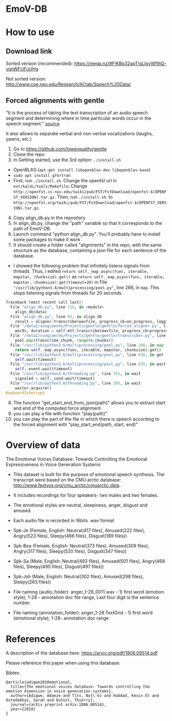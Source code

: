 # EmoV-DB


# How to use
## Download link
Sorted version (recommended):
https://mega.nz/#F!KBp32apT!gLIgyWf9iQ-yqnWFUFuUHg

Not sorted version:
http://www.coe.neu.edu/Research/AClab/Speech%20Data/

## Forced alignments with gentle
"It is the process of taking the text transcription of an audio speech segment and determining where in time particular words occur in the speech segment." [source](http://www.voxforge.org/home/docs/faq/faq/what-is-forced-alignment)

It also allows to separate verbal and non-verbal vocalizations (laughs, yawns, etc.)

1. Go to https://github.com/lowerquality/gentle
2. Clone the repo
3. In Getting started, use the 3rd option: `./install.sh`
- OpenBLAS (`apt-get install libopenblas-dev libopenblas-base`)
- `sudo apt install gfortran`
- First, run `./install.sh`. Change the openfst url in `ext/kaldi/tools/Makefile`: Change `http://openfst.cs.nyu.edu/twiki/pub/FST/FstDownload/openfst-$(OPENFST_VERSION).tar.gz`. Then, run `./install.sh`.
to `http://openfst.org/twiki/pub/FST/FstDownload/openfst-$(OPENFST_VERSION).tar.gz`.
4. Copy align_db.py in the repository
5. In align_db.py, change the "path" variable so that it corresponds to the path of EmoV-DB.
6. Launch command "python align_db.py". You'll probably have to install some packages to make it work
7. It should create a folder called "alignments" in the repo, with the same structure as the database, containing a json file for each sentence of the database.
  - I showed the following problem that infinitely listens signals from threads. Thus, I edited `return self._map_async(func, iterable, mapstar, chunksize).get()` as `return self._map_async(func, iterable, mapstar, chunksize).get(timeout=20)` in File `"/usr/lib/python3.6/multiprocessing/pool.py"`, line 266, in `map`. This stops listening signals from threads for 20 seconds.
```python
Traceback (most recent call last):
  File "align_db.py", line 116, in <module>
    align_db(data)
  File "align_db.py", line 93, in align_db
    result = aligner.transcribe(wavfile, progress_cb=on_progress, logging=logging)
  File "/data2/sungjaecho/Projects/gentle/gentle/forced_aligner.py", line 24, in transcribe
    words, duration = self.mtt.transcribe(wavfile, progress_cb=progress_cb)
  File "/data2/sungjaecho/Projects/gentle/gentle/transcriber.py", line 51, in transcribe
    pool.map(transcribe_chunk, range(n_chunks))
  File "/usr/lib/python3.6/multiprocessing/pool.py", line 266, in map
    return self._map_async(func, iterable, mapstar, chunksize).get()
  File "/usr/lib/python3.6/multiprocessing/pool.py", line 638, in get
    self.wait(timeout)
  File "/usr/lib/python3.6/multiprocessing/pool.py", line 635, in wait
    self._event.wait(timeout)
  File "/usr/lib/python3.6/threading.py", line 551, in wait
    signaled = self._cond.wait(timeout)
  File "/usr/lib/python3.6/threading.py", line 295, in wait
    waiter.acquire()
KeyboardInterrupt
```

8. The function "get_start_end_from_json(path)" allows you to extract start and end of the computed force alignment
9. you can play a file with function "play(path)"
10. you can play the part of the file in which there is speech according to the forced alignment with "play_start_end(path, start, end)"

# Overview of data

The Emotional Voices Database: Towards Controlling the Emotional Expressiveness in Voice Generation Systems

- This dataset is built for the purpose of emotional speech synthesis. The transcript were based on the CMU arctic database: http://www.festvox.org/cmu_arctic/cmuarctic.data.

- It includes recordings for four speakers- two males and two females.

- The emotional styles are neutral, sleepiness, anger, disgust and amused.

- Each audio file is recorded in 16bits .wav format

- Spk-Je (Female, English: Neutral(417 files), Amused(222 files), Angry(523 files), Sleepy(466 files), Disgust(189 files))
- Spk-Bea (Female, English: Neutral(373 files), Amused(309 files), Angry(317 files), Sleepy(520 files), Disgust(347 files))
- Spk-Sa (Male, English: Neutral(493 files), Amused(501 files), Angry(468 files), Sleepy(495 files), Disgust(497 files))
- Spk-Jsh (Male, English: Neutral(302 files), Amused(298 files), Sleepy(263 files))

- File naming (audio_folder): anger_1-28_0011.wav - 1) first word (emotion style), 1-28 - annotation doc file range, Last four digit is the sentence number.

- File naming (annotation_folder): anger_1-28.TextGrid - 1) first word (emotional style), 1-28- annotation doc range

# References
A description of the database here:
https://arxiv.org/pdf/1806.09514.pdf

Please reference this paper when using this database:

Bibtex:
```
@article{adigwe2018emotional,
  title={The emotional voices database: Towards controlling the emotion dimension in voice generation systems},
  author={Adigwe, Adaeze and Tits, No{\'e} and Haddad, Kevin El and Ostadabbas, Sarah and Dutoit, Thierry},
  journal={arXiv preprint arXiv:1806.09514},
  year={2018}
}
```
